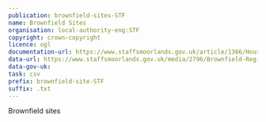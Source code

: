 ```yaml
---
publication: brownfield-sites-STF
name: Brownfield Sites
organisation: local-authority-eng:STF
copyright: crown-copyright
licence: ogl
documentation-url: https://www.staffsmoorlands.gov.uk/article/1366/Housing-strategies
data-url: https://www.staffsmoorlands.gov.uk/media/2796/Brownfield-Register-CSV-File/Excel/SM_Brownfield_Land_CSV.csv
data-gov-uk: 
task: csv
prefix: brownfield-site-STF
suffix: .txt
---
```


Brownfield sites

